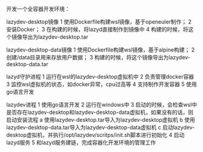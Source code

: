 开发一个全容器开发环境：


lazydev-desktop镜像
1 使用Dockerfile构建wsl镜像，基于openeuler制作；
2 安装Docker；
3 在构建的时候，将lazyd直接制作到镜像中
4 构建的时候，将这个镜像导出为lazydev-desktop.tar

lazydev-desktop-data镜像
1 使用Dockerfile构建wsl镜像，基于alpine构建；
2 创建/data目录用来存放用户数据；
3 构建的时候，将这个镜像导出为lazydev-desktop-data.tar

lazyd守护进程
1 运行在wsl的lazydev-desktop虚拟机中
2 负责管理docker容器
3 监控wsl虚拟机的状态，如docker异常，cpu过高等
4 支持制作开发容器
5 使用go语言开发

lazydev进程
1 使用go语言开发
2 运行在windows中
3 启动的时候，会检查wsl中是否存在lazydev-desktop和lazydev-desktop-data虚拟机，如果没有的话，则启动安装流程
   a 使用lazydev-desktop.tar导入为lazydev-desktop虚拟机
   b 使用lazydev-desktop-data.tar导入为lazydev-desktop-data虚拟机
   c 启动lazydev-desktop虚拟机，并执行/opt/lazydev/scritps/init.sh脚本进行初始化
4 启动lazyd服务
5 和lazyd服务建链，完成容器化开发环境的管理工作

